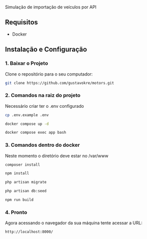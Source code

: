Simulação de importação de veículos por API

## Requisitos

- Docker

## Instalação e Configuração

### 1. Baixar o Projeto

Clone o repositório para o seu computador:

```bash
git clone https://github.com/gustavokre/motors.git
```

### 2. Comandos na raiz do projeto

Necessário criar ter o .env configurado

```bash
cp .env.example .env
```

```bash
docker compose up -d
```

```bash
docker compose exec app bash
```
### 3. Comandos dentro do docker
Neste momento o diretório deve estar no /var/www
```bash
composer install
```

```bash
npm install
```

```bash
php artisan migrate
```

```bash
php artisan db:seed
```

```bash
npm run build
```
### 4. Pronto
Agora acessando o navegador da sua máquina tente acessar a URL:
```bash
http://localhost:8000/
```











